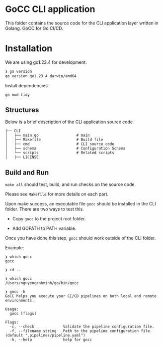 # GoCC CLI application

This folder contains the source code for the CLI application layer written in Golang. GoCC for Go CI/CD.

# Installation

We are using go1.23.4 for development.

```zsh
❯ go version
go version go1.23.4 darwin/amd64
```

Install dependencies.

```
go mod tidy
```

## Structures

Below is a brief description of the CLI application source code

```
├── CLI
│   ├── main.go                 # main
│   ├── Makefile                # Build file
│   ├── cmd                     # CLI source code
│   ├── schema                  # Configuration Schema
│   └── scripts                 # Related scripts
│   ├── LICENSE
```

## Build and Run

`make all` should test, build, and run checks on the source code.

Please see `Makefile` for more details on each part.

Upon make success, an executable file `gocc` should be installed in the CLI folder. There are two ways to test this.

- Copy `gocc` to the project root folder.

- Add GOPATH to PATH variable.

Once you have done this step, `gocc` should work outside of the CLI folder.

Example:

```
❯ which gocc
gocc

❯ cd ..

❯ which gocc
/Users/nguyencanhminh/go/bin/gocc

❯ gocc -h
GoCC helps you execute your CI/CD pipelines on both local and remote environments.

Usage:
  gocc [flags]

Flags:
  -c, --check             Validate the pipeline configuration file.
  -f, --filename string   Path to the pipeline configuration file. (default ".pipelines/pipeline.yaml")
  -h, --help              help for gocc

```
